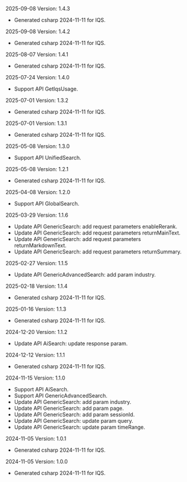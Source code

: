 2025-09-08 Version: 1.4.3
- Generated csharp 2024-11-11 for IQS.

2025-09-08 Version: 1.4.2
- Generated csharp 2024-11-11 for IQS.

2025-08-07 Version: 1.4.1
- Generated csharp 2024-11-11 for IQS.

2025-07-24 Version: 1.4.0
- Support API GetIqsUsage.


2025-07-01 Version: 1.3.2
- Generated csharp 2024-11-11 for IQS.

2025-07-01 Version: 1.3.1
- Generated csharp 2024-11-11 for IQS.

2025-05-08 Version: 1.3.0
- Support API UnifiedSearch.


2025-05-08 Version: 1.2.1
- Generated csharp 2024-11-11 for IQS.

2025-04-08 Version: 1.2.0
- Support API GlobalSearch.


2025-03-29 Version: 1.1.6
- Update API GenericSearch: add request parameters enableRerank.
- Update API GenericSearch: add request parameters returnMainText.
- Update API GenericSearch: add request parameters returnMarkdownText.
- Update API GenericSearch: add request parameters returnSummary.


2025-02-27 Version: 1.1.5
- Update API GenericAdvancedSearch: add param industry.


2025-02-18 Version: 1.1.4
- Generated csharp 2024-11-11 for IQS.

2025-01-16 Version: 1.1.3
- Generated csharp 2024-11-11 for IQS.

2024-12-20 Version: 1.1.2
- Update API AiSearch: update response param.


2024-12-12 Version: 1.1.1
- Generated csharp 2024-11-11 for IQS.

2024-11-15 Version: 1.1.0
- Support API AiSearch.
- Support API GenericAdvancedSearch.
- Update API GenericSearch: add param industry.
- Update API GenericSearch: add param page.
- Update API GenericSearch: add param sessionId.
- Update API GenericSearch: update param query.
- Update API GenericSearch: update param timeRange.


2024-11-05 Version: 1.0.1
- Generated csharp 2024-11-11 for IQS.

2024-11-05 Version: 1.0.0
- Generated csharp 2024-11-11 for IQS.


